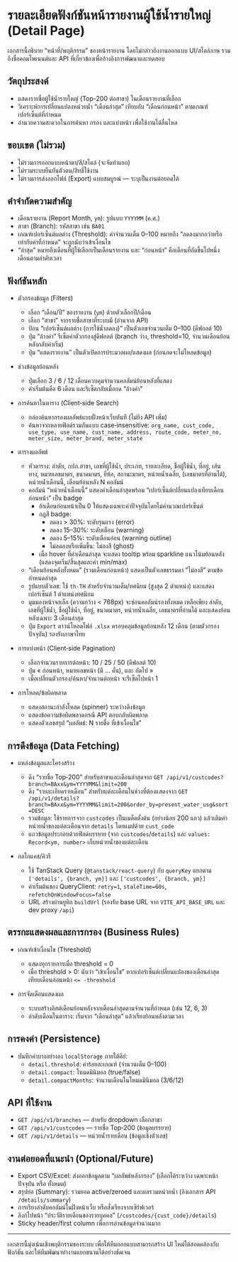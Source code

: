 # รายละเอียดฟังก์ชันหน้ารายงานผู้ใช้น้ำรายใหญ่ (Detail Page)

เอกสารนี้อธิบาย “หน้าที่/พฤติกรรม” ของหน้ารายงาน โดยไม่กล่าวถึงงานออกแบบ UI/สไตล์ภาพ รวมถึงชื่อคอมโพเนนต์และ API ที่เกี่ยวข้องเพื่ออ้างอิงการพัฒนาและทดสอบ

## วัตถุประสงค์

- แสดงรายชื่อผู้ใช้น้ำรายใหญ่ (Top-200 ต่อสาขา) ในเดือนรายงานที่เลือก
- วิเคราะห์การเปลี่ยนแปลงหน่วยน้ำ “เดือนล่าสุด” เทียบกับ “เดือนก่อนหน้า” ตามเกณฑ์เปอร์เซ็นต์ที่กำหนด
- อำนวยความสะดวกในการค้นหา กรอง และแบ่งหน้า เพื่อใช้งานได้ลื่นไหล

## ขอบเขต (ไม่รวม)

- ไม่รวมการออกแบบหน้าตา/สี/สไตล์ (จะจัดทำแยก)
- ไม่รวมระบบยืนยันตัวตน/สิทธิ์ใช้งาน
- ไม่รวมการส่งออกไฟล์ (Export) แบบสมบูรณ์ — ระบุเป็นงานต่อยอดได้

## คำจำกัดความสำคัญ

- เดือนรายงาน (Report Month, `ym`): รูปแบบ `YYYYMM` (ค.ศ.)
- สาขา (Branch): รหัสสาขา เช่น `BA01`
- เกณฑ์เปอร์เซ็นต์ผลต่าง (Threshold): ค่าจำนวนเต็ม 0–100 หมายถึง “ลดลงมากกว่าหรือเท่ากับค่าที่กำหนด” จะถูกนับว่าเข้าเงื่อนไข
- “ล่าสุด” หมายถึงเดือนที่ผู้ใช้เลือกเป็นเดือนรายงาน และ “ก่อนหน้า” คือเดือนที่ถัดขึ้นไปหนึ่งเดือนตามลำดับเวลา

## ฟังก์ชันหลัก

- ตัวกรองข้อมูล (Filters)
  - เลือก “เดือน/ปี” ของรายงาน (`ym`) ด้วยตัวเลือกปี/เดือน
  - เลือก “สาขา” จากรายชื่อสาขาที่ระบบมี (อ่านจาก API)
  - ป้อน “เปอร์เซ็นต์ผลต่าง (การใช้น้ำลดลง)” เป็นตัวเลขจำนวนเต็ม 0–100 (ดีฟอลต์ 10)
  - ปุ่ม “ล้างค่า” รีเซ็ตค่าตัวกรองสู่ดีฟอลต์ (branch ว่าง, threshold=10, จำนวนเดือนย้อนหลังกลับค่าเริ่ม)
  - ปุ่ม “แสดงรายงาน” เป็นตัวเปิดการประมวลผล/แสดงผล (ก่อนกดจะไม่โหลดข้อมูล)

- ช่วงข้อมูลย้อนหลัง
  - ปุ่มเลือก 3 / 6 / 12 เดือนควบคุมจำนวนคอลัมน์ย้อนหลังที่แสดง
  - ค่าเริ่มต้นคือ 6 เดือน และรีเซ็ตกลับเมื่อกด “ล้างค่า”

- การค้นหาในตาราง (Client‑side Search)
  - กล่องค้นหากรองผลลัพธ์แบบฝั่งหน้าเว็บทันที (ไม่ยิง API เพิ่ม)
  - ค้นหาจากหลายฟิลด์รวมกันแบบ case‑insensitive: `org_name, cust_code, use_type, use_name, cust_name, address, route_code, meter_no, meter_size, meter_brand, meter_state`

- ตารางผลลัพธ์
  - หัวตาราง: ลำดับ, กปภ.สาขา, เลขที่ผู้ใช้น้ำ, ประเภท, รายละเอียด, ชื่อผู้ใช้น้ำ, ที่อยู่, เส้นทาง, หมายเลขมาตร, ขนาดมาตร, ยี่ห้อ, สถานะมาตร, หน่วยน้ำเฉลี่ย, (เลขมาตรที่อ่านได้), หน่วยน้ำเดือนนี้, เดือนย้อนหลัง N คอลัมน์
  - คอลัมน์ “หน่วยน้ำเดือนนี้” แสดงค่าเดือนล่าสุดพร้อม “เปอร์เซ็นต์เปลี่ยนแปลงเทียบเดือนก่อนหน้า” เป็น badge
    - ถ้าเดือนก่อนหน้าเป็น 0 ให้แสดงเฉพาะค่าปัจจุบันโดยไม่คำนวณเปอร์เซ็นต์
    - กฎสี badge:
      - ลดลง > 30%: ระดับรุนแรง (error)
      - ลดลง 15–30%: ระดับเตือน (warning)
      - ลดลง 5–15%: ระดับเตือนอ่อน (warning outline)
      - ไม่ลดลงหรือเพิ่มขึ้น: ไม่ลงสี (ghost)
    - เมื่อ hover ที่ค่าเดือนล่าสุด จะแสดง tooltip พร้อม sparkline แนวโน้มย้อนหลัง (แสดงจุดเริ่ม/สิ้นสุดและค่า min/max)
  - “เดือนย้อนหลังทั้งหมด” (รวมเดือนก่อนหน้า) แสดงเป็นตัวเลขธรรมดา “ไม่ลงสี” ตามข้อกำหนดล่าสุด
  - รูปแบบตัวเลข: ใช้ `th-TH` สำหรับจำนวนเต็ม/ทศนิยม (สูงสุด 2 ตำแหน่ง) และแสดงเปอร์เซ็นต์ 1 ตำแหน่งทศนิยม
  - มุมมองหน้าจอเล็ก (ความกว้าง < 768px) จะซ่อนคอลัมน์รองทั้งหมด เหลือเพียง ลำดับ, เลขที่ผู้ใช้น้ำ, ชื่อผู้ใช้น้ำ, ที่อยู่, ขนาดมาตร, หน่วยน้ำเฉลี่ย, เลขมาตรที่อ่านได้ และแสดงย้อนหลังเฉพาะ 3 เดือนล่าสุด
  - ปุ่ม `Export` ดาวน์โหลดไฟล์ `.xlsx` ครอบคลุมข้อมูลย้อนหลัง 12 เดือน (ตามตัวกรองปัจจุบัน) รองรับภาษาไทย

- การแบ่งหน้า (Client‑side Pagination)
  - เลือกจำนวนรายการต่อหน้า: 10 / 25 / 50 (ดีฟอลต์ 10)
  - ปุ่ม « ก่อนหน้า, หมายเลขหน้า (มี … คั่น), และ ถัดไป »
  - เมื่อเปลี่ยนตัวกรอง/ค้นหา/จำนวนต่อหน้า จะรีเซ็ตไปหน้า 1

- การโหลด/ข้อผิดพลาด
  - แสดงสถานะกำลังโหลด (spinner) ระหว่างดึงข้อมูล
  - แสดงข้อความข้อผิดพลาดกรณี API ตอบกลับผิดพลาด
  - แสดงตัวเลขสรุป “ผลลัพธ์: N รายชื่อ ที่เข้าเงื่อนไข”

## การดึงข้อมูล (Data Fetching)

- แหล่งข้อมูลและโครงสร้าง
  - ดึง “รายชื่อ Top‑200” สำหรับสาขาและเดือนล่าสุดจาก `GET /api/v1/custcodes?branch=BAxx&ym=YYYYMM&limit=200`
  - ดึง “รายละเอียดรายเดือน” สำหรับแต่ละเดือนในช่วงที่ต้องแสดงจาก `GET /api/v1/details?branch=BAxx&ym=YYYYMM&limit=200&order_by=present_water_usg&sort=DESC`
  - รวมข้อมูล: ใช้รายการจาก `custcodes` เป็นเมล็ดตั้งต้น (อย่างน้อย 200 แถว) แล้วเติมค่าหน่วยน้ำของแต่ละเดือนจาก `details` โดยแมปด้วย `cust_code`
  - แถวข้อมูลประกอบด้วยฟิลด์บรรยาย (จาก `custcodes`/`details`) และ `values: Record<ym, number>` เก็บหน่วยน้ำของแต่ละเดือน

- กลไกแคช/คิวรี
  - ใช้ TanStack Query (`@tanstack/react-query`) กับ `queryKey` แยกตาม `['details', {branch, ym}]` และ `['custcodes', {branch, ym}]`
  - ค่าเริ่มต้นของ QueryClient: `retry=1`, `staleTime=60s`, `refetchOnWindowFocus=false`
  - URL สร้างผ่านยูทิล `buildUrl` (รองรับ base URL จาก `VITE_API_BASE_URL` และ dev proxy `/api`)

## ตรรกะแสดงผลและการกรอง (Business Rules)

- เกณฑ์เข้าเงื่อนไข (Threshold)
  - แสดงทุกรายการเมื่อ threshold = 0
  - เมื่อ threshold > 0: นับว่า “เข้าเงื่อนไข” หากเปอร์เซ็นต์เปลี่ยนแปลงของเดือนล่าสุดเทียบเดือนก่อนหน้า `<= -threshold`

- การจัดเดือนแสดงผล
  - ระบบสร้างลิสต์เดือนย้อนหลังจากเดือนล่าสุดตามจำนวนที่กำหนด (เช่น 12, 6, 3)
  - ลำดับเดือนในตาราง: เริ่มจาก “เดือนล่าสุด” แล้วเรียงย้อนหลังตามเวลา

## การคงค่า (Persistence)

- บันทึกค่าบางอย่างลง `localStorage` ภายใต้คีย์:
  - `detail.threshold`: ค่าร้อยละเกณฑ์ (จำนวนเต็ม 0–100)
  - `detail.compact`: โหมดมินิมอล (true/false)
  - `detail.compactMonths`: จำนวนเดือนในโหมดมินิมอล (3/6/12)

## API ที่ใช้งาน

- `GET /api/v1/branches` — สำหรับ dropdown เลือกสาขา
- `GET /api/v1/custcodes` — รายชื่อ Top‑200 (ข้อมูลบรรยาย)
- `GET /api/v1/details` — หน่วยน้ำรายเดือน (ข้อมูลเชิงตัวเลข)

## งานต่อยอดที่แนะนำ (Optional/Future)

- Export CSV/Excel: ส่งออกข้อมูลตาม “ผลลัพธ์หลังกรอง” (เลือกได้ระหว่าง เฉพาะหน้าปัจจุบัน หรือ ทั้งหมด)
- สรุปย่อ (Summary): รวมยอด active/zeroed และผลรวมหน่วยน้ำ (อิงเอกสาร API `/details/summary`)
- การเรียงลำดับคอลัมน์ในฝั่งหน้าเว็บ หรือสั่งเรียงจากเซิร์ฟเวอร์
- ลิงก์ไปหน้า “ประวัติรายเดือนของรายบุคคล” (`/custcodes/{cust_code}/details`)
- Sticky header/first column เพื่อการอ่านข้อมูลจำนวนมาก

---

เอกสารนี้มุ่งเน้นเชิงพฤติกรรมของระบบ เพื่อให้ทีมออกแบบสามารถสร้าง UI ใหม่ได้สอดคล้องกับฟังก์ชัน และให้ทีมพัฒนาทำงานแยกขนานได้อย่างชัดเจน
